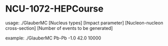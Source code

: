 # NCU-1072-HEPCourse

usage: ./GlauberMC [Nucleus types] [Impact parameter] [Nucleon-nucleon cross-section] [Number of events to be generated]  

example: ./GlauberMC Pb-Pb -1.0 42.0 10000
